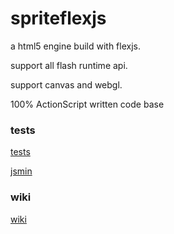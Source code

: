 # spriteflexjs

a html5 engine build with flexjs.

support all flash runtime api.

support canvas and webgl.

100% ActionScript written code base

### tests

<a href='http://matrix3d.github.io/assets/html5/flexjsstage3d/bin/js-release'>tests</a>

<a href='https://codepen.io/matrix3d/pen/mAZmVy'>jsmin</a>

### wiki

<a href='https://github.com/matrix3d/spriteflexjs/wiki'>wiki</a>
